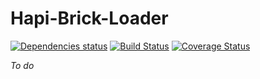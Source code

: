 # Hapi-Brick-Loader

[![Dependencies status](https://david-dm.org/caligone/hapi-brick-loader.svg)](https://david-dm.org/caligone/hapi-brick-loader)
[![Build Status](https://travis-ci.org/Caligone/hapi-brick-loader.svg?branch=master)](https://travis-ci.org/Caligone/hapi-brick-loader)
[![Coverage Status](https://coveralls.io/repos/github/Caligone/hapi-brick-loader/badge.svg?branch=master)](https://coveralls.io/github/Caligone/hapi-brick-loader?branch=master)

*To do*
